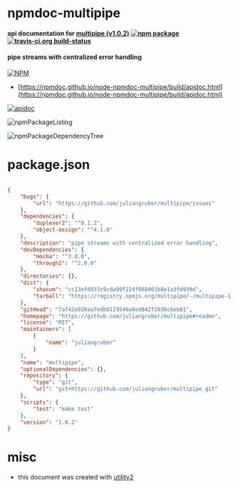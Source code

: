 # npmdoc-multipipe

#### api documentation for  [multipipe (v1.0.2)](https://github.com/juliangruber/multipipe#readme)  [![npm package](https://img.shields.io/npm/v/npmdoc-multipipe.svg?style=flat-square)](https://www.npmjs.org/package/npmdoc-multipipe) [![travis-ci.org build-status](https://api.travis-ci.org/npmdoc/node-npmdoc-multipipe.svg)](https://travis-ci.org/npmdoc/node-npmdoc-multipipe)

#### pipe streams with centralized error handling

[![NPM](https://nodei.co/npm/multipipe.png?downloads=true&downloadRank=true&stars=true)](https://www.npmjs.com/package/multipipe)

- [https://npmdoc.github.io/node-npmdoc-multipipe/build/apidoc.html](https://npmdoc.github.io/node-npmdoc-multipipe/build/apidoc.html)

[![apidoc](https://npmdoc.github.io/node-npmdoc-multipipe/build/screenCapture.buildCi.browser.%252Ftmp%252Fbuild%252Fapidoc.html.png)](https://npmdoc.github.io/node-npmdoc-multipipe/build/apidoc.html)

![npmPackageListing](https://npmdoc.github.io/node-npmdoc-multipipe/build/screenCapture.npmPackageListing.svg)

![npmPackageDependencyTree](https://npmdoc.github.io/node-npmdoc-multipipe/build/screenCapture.npmPackageDependencyTree.svg)



# package.json

```json

{
    "bugs": {
        "url": "https://github.com/juliangruber/multipipe/issues"
    },
    "dependencies": {
        "duplexer2": "^0.1.2",
        "object-assign": "^4.1.0"
    },
    "description": "pipe streams with centralized error handling",
    "devDependencies": {
        "mocha": "^3.0.0",
        "through2": "^2.0.0"
    },
    "directories": {},
    "dist": {
        "shasum": "cc13efd833c9cda99f224f868461b8e1a3fd939d",
        "tarball": "https://registry.npmjs.org/multipipe/-/multipipe-1.0.2.tgz"
    },
    "gitHead": "7af42a920aa7edbb129546a8ed842f2836c6eb01",
    "homepage": "https://github.com/juliangruber/multipipe#readme",
    "license": "MIT",
    "maintainers": [
        {
            "name": "juliangruber"
        }
    ],
    "name": "multipipe",
    "optionalDependencies": {},
    "repository": {
        "type": "git",
        "url": "git+https://github.com/juliangruber/multipipe.git"
    },
    "scripts": {
        "test": "make test"
    },
    "version": "1.0.2"
}
```



# misc
- this document was created with [utility2](https://github.com/kaizhu256/node-utility2)
